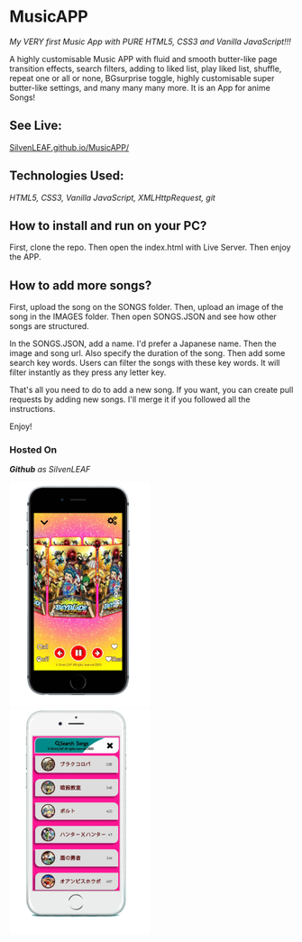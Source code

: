 # MusicAPP
*My VERY first Music App with PURE HTML5,  CSS3 and Vanilla JavaScript!!!* 

A highly customisable Music APP with fluid and smooth butter-like page transition effects, search filters, adding to liked list, play liked list, shuffle, repeat one or all or none, BGsurprise toggle, highly customisable super butter-like settings, and many many many more. It is an App for anime Songs!


## **See Live:**
[SilvenLEAF.github.io/MusicAPP/](https://silvenleaf.github.io/MusicAPP/)    


## **Technologies Used:**
*HTML5, CSS3, Vanilla JavaScript, XMLHttpRequest, git*


## How to install and run on your PC?
First, clone the repo. Then open the index.html with Live Server. Then enjoy the APP.

## How to add more songs?
First, upload the song on the SONGS folder. Then, upload an image of the song in the IMAGES folder. Then open SONGS.JSON and see how other songs are structured.

In the SONGS.JSON, add a name. I'd prefer a Japanese name. Then the image and song url. Also specify the duration of the song. Then add some search key words. Users can filter the songs with these key words. It will filter instantly as they press any letter key.

That's all you need to do to add a new song. If you want, you can create pull requests by adding new songs. I'll merge it if you followed all the instructions.

Enjoy!


### **Hosted On**
***Github*** *as SilvenLEAF*  



<img src="/MusicAPP Home.png" style="height: 400px" />
<img src="/MusicAPP Songs.png" style="height: 400px" />
